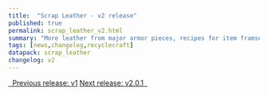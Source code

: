 ```yaml
---
title:  "Scrap Leather - v2 release"
published: true
permalink: scrap_leather_v2.html
summary: "More leather from major armor pieces, recipes for item framse and books, and recipe-unlocker advancements."
tags: [news,changelog,recyclecraft]
datapack: scrap_leather
changelog: v2
---
```


<div class="btn-group">
    <a href="scrap_leather_v1.html" role="button" class="btn btn-primary"><i class="fa fa-caret-left"></i>&nbsp; Previous release: v1</a>
    <a href="scrap_leather_v2.0.1.html" role="button" class="btn btn-primary">Next release: v2.0.1 &nbsp;<i class="fa fa-caret-right"></i></a>
</div>
